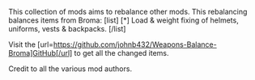 This collection of mods aims to rebalance other mods.
This rebalancing balances items from Broma:
[list]
[*] Load & weight fixing of helmets, uniforms, vests & backpacks.
[/list]

Visit the [url=https://github.com/johnb432/Weapons-Balance-Broma]GitHub[/url] to get all the changed items.

Credit to all the various mod authors.
